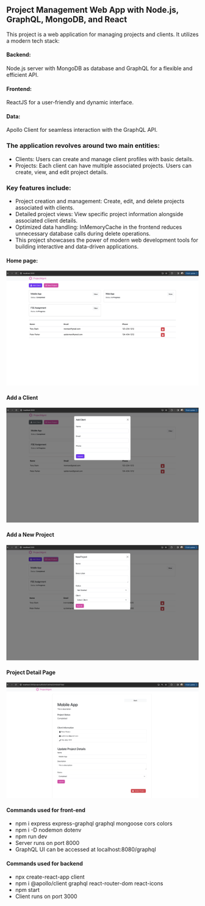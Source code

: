 ## Project Management Web App with Node.js, GraphQL, MongoDB, and React
This project is a web application for managing projects and clients. It utilizes a modern tech stack:

#### Backend: 
Node.js server with MongoDB as database and GraphQL for a flexible and efficient API.
#### Frontend: 
ReactJS for a user-friendly and dynamic interface.
#### Data: 
Apollo Client for seamless interaction with the GraphQL API.


### The application revolves around two main entities:

- Clients: Users can create and manage client profiles with basic details.
- Projects: Each client can have multiple associated projects. Users can create, view, and edit project details.


### Key features include:

- Project creation and management: Create, edit, and delete projects associated with clients.
- Detailed project views: View specific project information alongside associated client details.
- Optimized data handling: InMemoryCache in the frontend reduces unnecessary database calls during delete operations.
- This project showcases the power of modern web development tools for building interactive and data-driven applications.

#### Home page:

![Alt text](image.png)

#### Add a Client

![Alt text](image-1.png)

#### Add a New Project

![Alt text](image-2.png)

#### Project Detail Page

![Alt text](image-3.png)

#### Commands used for front-end

- npm i express express-graphql graphql mongoose cors colors
- npm i -D nodemon dotenv    
- npm run dev
- Server runs on port 8000
- GraphQL UI can be accessed at localhost:8080/graphql

#### Commands used for backend

- npx create-react-app client
- npm i @apollo/client graphql react-router-dom react-icons
- npm start
- Client runs on port 3000
